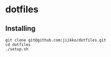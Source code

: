 dotfiles
========

## Installing

```
git clone git@github.com:jiikko/dotfiles.git
cd dotfiles
./setup.sh
```
